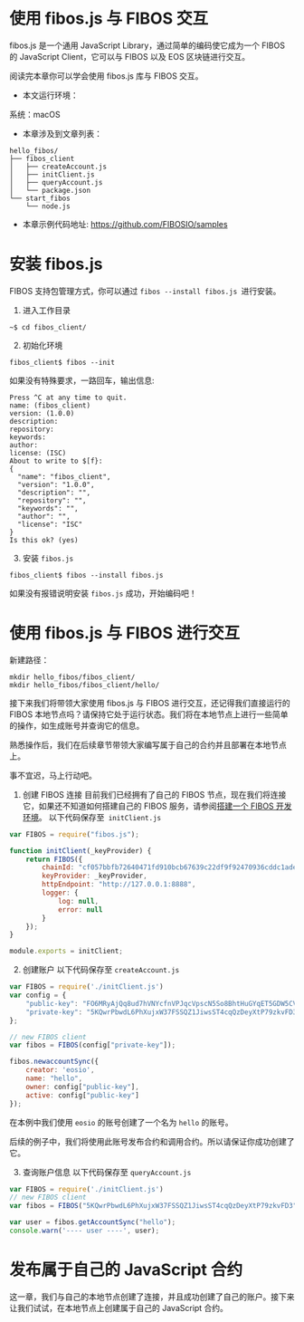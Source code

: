 使用 fibos.js 与 FIBOS 交互
==========

fibos.js 是一个通用 JavaScript Library，通过简单的编码使它成为一个 FIBOS 的 JavaScript Client，它可以与 FIBOS 以及 EOS 区块链进行交互。

阅读完本章你可以学会使用 fibos.js 库与 FIBOS 交互。

* 本文运行环境：

系统：macOS

* 本章涉及到文章列表：

```
hello_fibos/
├── fibos_client
│   ├── createAccount.js
│   ├── initClient.js
│   ├── queryAccount.js
│   └── package.json
└── start_fibos
    └── node.js
```

* 本章示例代码地址: <https://github.com/FIBOSIO/samples>

# 安装 fibos.js
FIBOS 支持包管理方式，你可以通过 `fibos --install fibos.js `进行安装。

1. 进入工作目录
```
~$ cd fibos_client/
```
2. 初始化环境

```
fibos_client$ fibos --init
```

如果没有特殊要求，一路回车，输出信息:

```
Press ^C at any time to quit.
name: (fibos_client)
version: (1.0.0)
description:
repository:
keywords:
author:
license: (ISC)
About to write to $[f}:
{
  "name": "fibos_client",
  "version": "1.0.0",
  "description": "",
  "repository": "",
  "keywords": "",
  "author": "",
  "license": "ISC"
}
Is this ok? (yes)
```

3. 安装 `fibos.js`

```
fibos_client$ fibos --install fibos.js
```

如果没有报错说明安装 `fibos.js` 成功，开始编码吧！

# 使用 fibos.js 与 FIBOS 进行交互
新建路径：

```
mkdir hello_fibos/fibos_client/
mkdir hello_fibos/fibos_client/hello/
```

接下来我们将带领大家使用 fibos.js 与 FIBOS 进行交互，还记得我们直接运行的 FIBOS 本地节点吗？请保持它处于运行状态。我们将在本地节点上进行一些简单的操作，如生成账号并查询它的信息。

熟悉操作后，我们在后续章节带领大家编写属于自己的合约并且部署在本地节点上。

事不宜迟，马上行动吧。

1. 创建 FIBOS 连接 目前我们已经拥有了自己的 FIBOS 节点，现在我们将连接它，如果还不知道如何搭建自己的 FIBOS 服务，请参阅[搭建一个 FIBOS 开发环境](./development-environment.md)。
以下代码保存至` initClient.js`

```javascript
var FIBOS = require("fibos.js");

function initClient(_keyProvider) {
    return FIBOS({
        chainId: "cf057bbfb72640471fd910bcb67639c22df9f92470936cddc1ade0e2f2e7dc4f",
        keyProvider: _keyProvider, 
        httpEndpoint: "http://127.0.0.1:8888",
        logger: {
            log: null,
            error: null
        }
    });
}

module.exports = initClient;
```

2. 创建账户
以下代码保存至 `createAccount.js`

```javascript
var FIBOS = require('./initClient.js')
var config = {
    "public-key": "FO6MRyAjQq8ud7hVNYcfnVPJqcVpscN5So8BhtHuGYqET5GDW5CV",
    "private-key": "5KQwrPbwdL6PhXujxW37FSSQZ1JiwsST4cqQzDeyXtP79zkvFD3"
};

// new FIBOS client
var fibos = FIBOS(config["private-key"]);

fibos.newaccountSync({
    creator: 'eosio',
    name: "hello",
    owner: config["public-key"],
    active: config["public-key"]
});
```

在本例中我们使用 `eosio` 的账号创建了一个名为 `hello` 的账号。

后续的例子中，我们将使用此账号发布合约和调用合约。所以请保证你成功创建了它。

3. 查询账户信息
以下代码保存至 `queryAccount.js`

```javascript
var FIBOS = require('./initClient.js')
// new FIBOS client
var fibos = FIBOS("5KQwrPbwdL6PhXujxW37FSSQZ1JiwsST4cqQzDeyXtP79zkvFD3");

var user = fibos.getAccountSync("hello");
console.warn('---- user ----', user);
```

# 发布属于自己的 JavaScript 合约
这一章，我们与自己的本地节点创建了连接，并且成功创建了自己的账户。接下来让我们试试，在本地节点上创建属于自己的 JavaScript 合约。